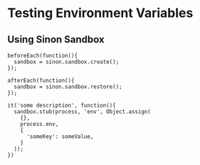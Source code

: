 # Testing Environment Variables

## Using Sinon Sandbox
```
beforeEach(function(){
  sandbox = sinon.sandbox.create();
});

afterEach(function(){
  sandbox = sinon.sandbox.restore();
});
```

```
it('some description', function(){
  sandbox.stub(process, 'env', Object.assign(
    {},
    process.env,
    {
      'someKey': someValue,
    }
  ));
})
```
